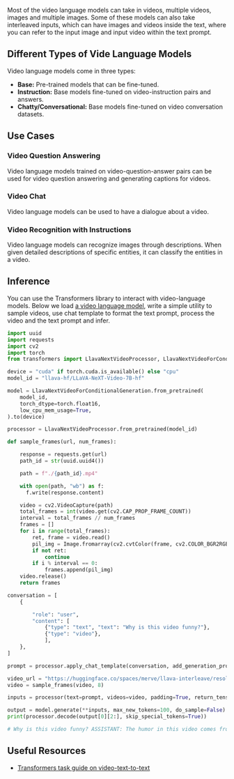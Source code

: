 Most of the video language models can take in videos, multiple videos, images and multiple images. Some of these models can also take interleaved inputs, which can have images and videos inside the text, where you can refer to the input image and input video within the text prompt.

## Different Types of Vide Language Models

Video language models come in three types:

- **Base:** Pre-trained models that can be fine-tuned. 
- **Instruction:** Base models fine-tuned on video-instruction pairs and answers. 
- **Chatty/Conversational:** Base models fine-tuned on video conversation datasets.


## Use Cases

### Video Question Answering

Video language models trained on video-question-answer pairs can be used for video question answering and generating captions for videos.

### Video Chat

Video language models can be used to have a dialogue about a video.

### Video Recognition with Instructions

Video language models can recognize images through descriptions. When given detailed descriptions of specific entities, it can classify the entities in a video.

## Inference

You can use the Transformers library to interact with video-language models. 
Below we load [a video language model](https://huggingface.co/llava-hf/LLaVA-NeXT-Video-7B-hf), write a simple utility to sample videos, use chat template to format the text prompt, process the video and the text prompt and infer. 

```python
import uuid
import requests
import cv2
import torch
from transformers import LlavaNextVideoProcessor, LlavaNextVideoForConditionalGeneration

device = "cuda" if torch.cuda.is_available() else "cpu"
model_id = "llava-hf/LLaVA-NeXT-Video-7B-hf"

model = LlavaNextVideoForConditionalGeneration.from_pretrained(
    model_id, 
    torch_dtype=torch.float16, 
    low_cpu_mem_usage=True, 
).to(device)

processor = LlavaNextVideoProcessor.from_pretrained(model_id)

def sample_frames(url, num_frames):

    response = requests.get(url)
    path_id = str(uuid.uuid4())

    path = f"./{path_id}.mp4"

    with open(path, "wb") as f:
      f.write(response.content)

    video = cv2.VideoCapture(path)
    total_frames = int(video.get(cv2.CAP_PROP_FRAME_COUNT))
    interval = total_frames // num_frames
    frames = []
    for i in range(total_frames):
        ret, frame = video.read()
        pil_img = Image.fromarray(cv2.cvtColor(frame, cv2.COLOR_BGR2RGB))
        if not ret:
            continue
        if i % interval == 0:
            frames.append(pil_img)
    video.release()
    return frames

conversation = [
    {

        "role": "user",
        "content": [
            {"type": "text", "text": "Why is this video funny?"},
            {"type": "video"},
            ],
    },
]

prompt = processor.apply_chat_template(conversation, add_generation_prompt=True)

video_url = "https://huggingface.co/spaces/merve/llava-interleave/resolve/main/cats_1.mp4"
video = sample_frames(video, 8)

inputs = processor(text=prompt, videos=video, padding=True, return_tensors="pt").to(model.device)

output = model.generate(**inputs, max_new_tokens=100, do_sample=False)
print(processor.decode(output[0][2:], skip_special_tokens=True))

# Why is this video funny? ASSISTANT: The humor in this video comes from the cat's facial expression and body language. The cat appears to be making a funny face, with its eyes squinted and mouth open, which can be interpreted as a playful or mischievous expression. Cats often make such faces when they are in a good mood or are playful, and this can be amusing to people who are familiar with their behavior. The combination of the cat's expression and the close-

```

## Useful Resources
- [Transformers task guide on video-text-to-text](https://huggingface.co/docs/transformers/tasks/video_text_to_text)
